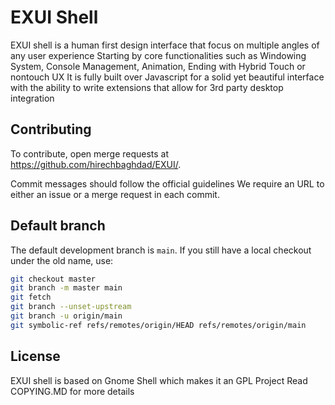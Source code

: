 # EXUI Shell
EXUI shell is a human first design interface that focus on multiple angles of any user experience
Starting by core functionalities such as Windowing System, Console Management, Animation,
Ending with Hybrid Touch or nontouch UX
It is fully built over Javascript for a solid yet beautiful interface with the ability to write extensions
that allow for 3rd party desktop integration

## Contributing

To contribute, open merge requests at https://github.com/hirechbaghdad/EXUI/.

Commit messages should follow the official guidelines
We require an URL to either an issue or a merge request in each commit.

## Default branch

The default development branch is `main`. If you still have a local
checkout under the old name, use:
```sh
git checkout master
git branch -m master main
git fetch
git branch --unset-upstream
git branch -u origin/main
git symbolic-ref refs/remotes/origin/HEAD refs/remotes/origin/main
```

## License
EXUI shell is based on Gnome Shell which makes it an GPL Project
Read COPYING.MD for more details
